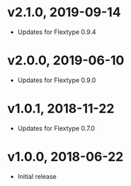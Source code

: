 # v2.1.0, 2019-09-14
* Updates for Flextype 0.9.4

# v2.0.0, 2019-06-10
* Updates for Flextype 0.9.0

# v1.0.1, 2018-11-22
* Updates for Flextype 0.7.0

# v1.0.0, 2018-06-22
* Initial release
